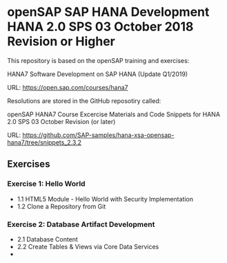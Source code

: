 # openSAP SAP HANA Development HANA 2.0 SPS 03 October 2018 Revision or Higher

This repository is based on the openSAP training and exercises:

HANA7 Software Development on SAP HANA (Update Q1/2019)

URL: https://open.sap.com/courses/hana7

Resolutions are stored in the GitHub reposotiry called:

openSAP HANA7 Course Excercise Materials and Code Snippets for HANA 2.0 SPS 03 October Revision (or later)

URL: https://github.com/SAP-samples/hana-xsa-opensap-hana7/tree/snippets_2.3.2

## Exercises

### Exercise 1: Hello World

- 1.1 HTML5 Module - Hello World with Security Implementation
- 1.2 Clone a Repository from Git

### Exercise 2: Database Artifact Development

- 2.1 Database Content
- 2.2 Create Tables & Views via Core Data Services
- 

 
